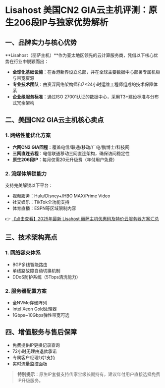 # Lisahost 美国CN2 GIA云主机评测：原生206段IP与独家优势解析

## 一、品牌实力与核心优势

**Lisahost（丽萨主机）**作为亚太地区领先的云计算服务商，凭借以下核心优势在行业中脱颖而出：

- **全球化基础设施**：在香港新界设立总部，并在全球主要数据中心部署专属机柜与带宽资源
- **专业技术团队**：由资深网络架构师和7×24小时运维工程师组成的技术保障体系
- **企业级服务标准**：通过ISO 27001认证的数据中心，采用T3+建设标准与分布式冗余架构

## 二、美国CN2 GIA云主机核心卖点

### 1. 网络性能优化方案
- **六网CN2 GIA回程**：覆盖电信/联通/移动/广电/鹏博士/科技网
- **三网直连去程**：电信联通移动三网直连架构，确保访问稳定性
- **原生206段IP**：每月仅需20元升级费（年付用户免费）

### 2. 流媒体解锁能力
支持完美解锁以下平台：
- 视频服务：Hulu/Disney+/HBO MAX/Prime Video
- 社交娱乐：TikTok全功能支持
- 体育直播：ESPN等区域限制内容

👉 [【点击查看】2025年最新 Lisahost 丽萨主机优惠码及特价云服务器方案汇总](https://bit.ly/lisazhuji)

## 三、技术架构亮点

### 1. 网络容灾体系
- BGP多线智能路由
- 单线路故障自动切换机制
- DDoS防护系统（5Tbps清洗能力）

### 2. 服务器配置方案
- 全NVMe存储阵列
- Intel Xeon Gold处理器
- 1Gbps~10Gbps弹性带宽可选

## 四、增值服务与售后保障
- 免费提供IP更换记录查询
- 72小时无理由退款承诺
- 专属客户经理1对1支持
- 实时流量监控面板

> **特别提示**：原生IP套餐支持传家宝级长期持有，建议年付用户直接选择免费IP升级服务。
